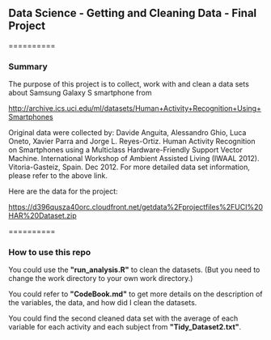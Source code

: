 ## Data Science - Getting and Cleaning Data - Final Project
==========

### Summary

The purpose of this project is to collect, work with and clean a data sets about Samsung Galaxy S smartphone from 

http://archive.ics.uci.edu/ml/datasets/Human+Activity+Recognition+Using+Smartphones 

Original data were collected by: Davide Anguita, Alessandro Ghio, Luca Oneto, Xavier Parra and Jorge L. Reyes-Ortiz. Human Activity Recognition on Smartphones using a Multiclass Hardware-Friendly Support Vector Machine. International Workshop of Ambient Assisted Living (IWAAL 2012). Vitoria-Gasteiz, Spain. Dec 2012. For more detailed data set information, please refer to the above link.


Here are the data for the project:

https://d396qusza40orc.cloudfront.net/getdata%2Fprojectfiles%2FUCI%20HAR%20Dataset.zip 



==========
### How to use this repo

You could use the __"run_analysis.R"__ to clean the datasets. (But you need to change the work directory to your own work directory.) 

You could refer to __"CodeBook.md"__ to get more details on the description of the variables, the data, and how did I clean the datasets.

You could find the second cleaned data set with the average of each variable for each activity and each subject from __"Tidy_Dataset2.txt"__.


